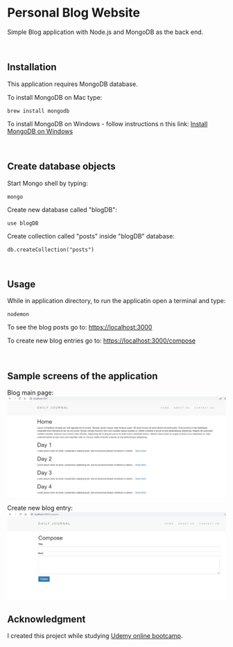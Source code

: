 # Personal Blog Website

Simple Blog application with Node.js and MongoDB as the back end.

<br/>

## Installation
This application requires MongoDB database. 

To install MongoDB on Mac type:
```
brew install mongodb
```
To install MongoDB on Windows - follow instructions n this link:
[Install MongoDB on Windows](https://docs.mongodb.com/manual/tutorial/install-mongodb-on-windows/)

<br/>

## Create database objects

Start Mongo shell by typing:
```
mongo
```
Create new database called "blogDB":
```
use blogDB
```
Create collection called "posts" inside "blogDB" database:
```
db.createCollection("posts")
```
<br/>

## Usage

While in application directory, to run the applicatin open a terminal and type:
```
nodemon
```
To see the blog posts go to:
[https://localhost:3000](https://localhost:3000)

To create new blog entries go to:
[https://localhost:3000/compose](https://localhost:3000/compose)

<br/>

## Sample screens of the application

Blog main page:
![image](images/mongo-blog-1.png?raw=true)

Create new blog entry:
![image](images/mongo-blog-2.png?raw=true)

## Acknowledgment

I created this project while studying [Udemy online bootcamp](https://www.udemy.com/course/the-complete-web-development-bootcamp/).
